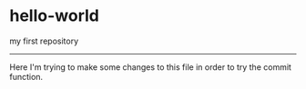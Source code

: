 hello-world
===========

my first repository

-----------------
Here I'm trying to make some changes to this file in order to try the commit function.
